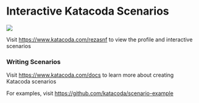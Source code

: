 # Interactive Katacoda Scenarios

[![](http://shields.katacoda.com/katacoda/rezasnf/count.svg)](https://www.katacoda.com/rezasnf "Get your profile on Katacoda.com")

Visit https://www.katacoda.com/rezasnf to view the profile and interactive scenarios

### Writing Scenarios
Visit https://www.katacoda.com/docs to learn more about creating Katacoda scenarios

For examples, visit https://github.com/katacoda/scenario-example
